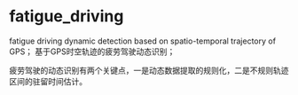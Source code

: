 # fatigue_driving
fatigue driving dynamic detection based on spatio-temporal trajectory of GPS；
基于GPS时空轨迹的疲劳驾驶动态识别；

疲劳驾驶的动态识别有两个关键点，一是动态数据提取的规则化，二是不规则轨迹区间的驻留时间估计。
